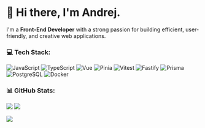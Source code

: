 # 👋 Hi there, I'm Andrej.

I'm a **Front-End Developer** with a strong passion for building efficient, user-friendly, and creative web applications.  

### 💻 Tech Stack:
![JavaScript](https://img.shields.io/badge/-JavaScript-F7DF1E?style=for-the-badge&logo=javascript&logoColor=black) ![TypeScript](https://img.shields.io/badge/-TypeScript-3178C6?style=for-the-badge&logo=typescript&logoColor=white)    ![Vue](https://img.shields.io/badge/-Vue-4FC08D?style=for-the-badge&logo=vue.js&logoColor=white) ![Pinia](https://img.shields.io/badge/-Pinia-ecb732?style=for-the-badge&logo=vue.js&logoColor=white)  ![Vitest](https://img.shields.io/badge/-Vitest-6E9F18?style=for-the-badge&logo=vitest&logoColor=white) ![Fastify](https://img.shields.io/badge/-Fastify-000000?style=for-the-badge&logo=fastify&logoColor=white)  ![Prisma](https://img.shields.io/badge/-Prisma-2D3748?style=for-the-badge&logo=prisma&logoColor=white)   ![PostgreSQL](https://img.shields.io/badge/-PostgreSQL-4169E1?style=for-the-badge&logo=postgresql&logoColor=white) ![Docker](https://img.shields.io/badge/-Docker-2496ED?style=for-the-badge&logo=docker&logoColor=white)

### 📊 GitHub Stats:
![](https://github-readme-stats.vercel.app/api?username=begprod&hide_border=false&include_all_commits=true&count_private=true)
![](https://streak-stats.demolab.com?user=begprod&theme=transparent&card_width=440)<br/>

![](https://komarev.com/ghpvc/?username=begprod)
